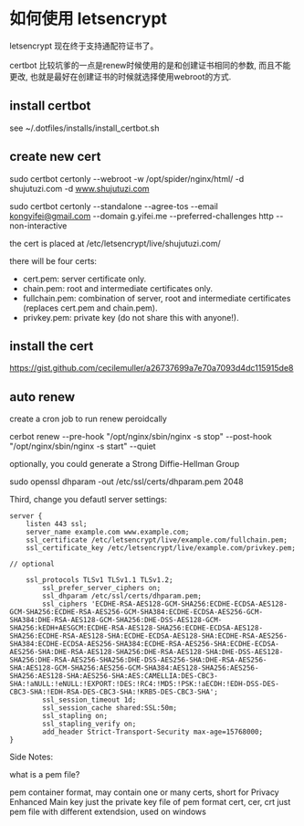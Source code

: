 # 如何使用 letsencrypt

<!--
ID: 3dcde1bb-190e-4fe3-9acd-f689dfd946c9
Status: publish
Date: 2017-07-01T02:48:00
Modified: 2020-05-16T11:44:48
wp_id: 598
-->

letsencrypt 现在终于支持通配符证书了。

certbot 比较坑爹的一点是renew时候使用的是和创建证书相同的参数, 而且不能更改, 也就是最好在创建证书的时候就选择使用webroot的方式.

## install certbot


see ~/.dotfiles/installs/install_certbot.sh

## create new cert

sudo certbot certonly --webroot -w /opt/spider/nginx/html/ -d shujutuzi.com -d www.shujutuzi.com

sudo certbot certonly --standalone --agree-tos --email kongyifei@gmail.com --domain g.yifei.me --preferred-challenges http --non-interactive

the cert is placed at /etc/letsencrypt/live/shujutuzi.com/

there will be four certs:

- cert.pem: server certificate only.
- chain.pem: root and intermediate certificates only.
- fullchain.pem: combination of server, root and intermediate certificates (replaces cert.pem and chain.pem).
- privkey.pem: private key (do not share this with anyone!).

## install the cert

https://gist.github.com/cecilemuller/a26737699a7e70a7093d4dc115915de8

## auto renew

create a cron job to run renew peroidcally

cerbot renew --pre-hook "/opt/nginx/sbin/nginx -s stop" --post-hook "/opt/nginx/sbin/nginx -s start" --quiet


optionally, you could generate a Strong Diffie-Hellman Group

sudo openssl dhparam -out /etc/ssl/certs/dhparam.pem 2048

Third, change you defautl server settings:

```nginx
server {
    listen 443 ssl;
    server_name example.com www.example.com;
    ssl_certificate /etc/letsencrypt/live/example.com/fullchain.pem;
    ssl_certificate_key /etc/letsencrypt/live/example.com/privkey.pem;

// optional

    ssl_protocols TLSv1 TLSv1.1 TLSv1.2;
        ssl_prefer_server_ciphers on;
        ssl_dhparam /etc/ssl/certs/dhparam.pem;
        ssl_ciphers 'ECDHE-RSA-AES128-GCM-SHA256:ECDHE-ECDSA-AES128-GCM-SHA256:ECDHE-RSA-AES256-GCM-SHA384:ECDHE-ECDSA-AES256-GCM-SHA384:DHE-RSA-AES128-GCM-SHA256:DHE-DSS-AES128-GCM-SHA256:kEDH+AESGCM:ECDHE-RSA-AES128-SHA256:ECDHE-ECDSA-AES128-SHA256:ECDHE-RSA-AES128-SHA:ECDHE-ECDSA-AES128-SHA:ECDHE-RSA-AES256-SHA384:ECDHE-ECDSA-AES256-SHA384:ECDHE-RSA-AES256-SHA:ECDHE-ECDSA-AES256-SHA:DHE-RSA-AES128-SHA256:DHE-RSA-AES128-SHA:DHE-DSS-AES128-SHA256:DHE-RSA-AES256-SHA256:DHE-DSS-AES256-SHA:DHE-RSA-AES256-SHA:AES128-GCM-SHA256:AES256-GCM-SHA384:AES128-SHA256:AES256-SHA256:AES128-SHA:AES256-SHA:AES:CAMELLIA:DES-CBC3-SHA:!aNULL:!eNULL:!EXPORT:!DES:!RC4:!MD5:!PSK:!aECDH:!EDH-DSS-DES-CBC3-SHA:!EDH-RSA-DES-CBC3-SHA:!KRB5-DES-CBC3-SHA';
        ssl_session_timeout 1d;
        ssl_session_cache shared:SSL:50m;
        ssl_stapling on;
        ssl_stapling_verify on;
        add_header Strict-Transport-Security max-age=15768000;
}
```

Side Notes:

what is a pem file?

pem	container format, may contain one or many certs, short for Privacy Enhanced Main
key	just the private key file of pem format
cert, cer, crt	just pem file with different extendsion, used on windows